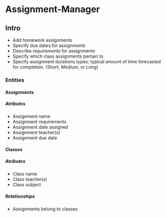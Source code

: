 # Assignment-Manager
## Intro
* Add homework assignments
* Specify due dates for assignments
* Describe requirements for assignments
* Specify which class assignments pertain to
* Specify assignment durations types; typical amount of time forecasted for completion. (Short, Medium, or Long)

### Entities
#### Assignments
##### Atributes
* Assignment name
* Assignment requirements
* Assignment date assigned
* Assignment teacher(s)
* Assignment due date
#### Classes
##### Atributes
* Class name
* Class teacher(s)
* Class subject



##### Relationships
* Assignments belong to classes
